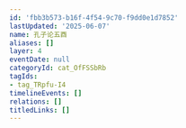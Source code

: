 ```yaml
---
id: 'fbb3b573-b16f-4f54-9c70-f9dd0e1d7852'
lastUpdated: '2025-06-07'
name: 孔子论五酉
aliases: []
layer: 4
eventDate: null
categoryId: cat_OfFSSbRb
tagIds:
- tag_TRpfu-I4
timelineEvents: []
relations: []
titledLinks: []
---
```


